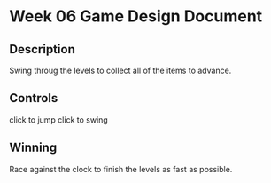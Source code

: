 # Week 06 Game Design Document

## Description
Swing throug the levels to collect all of the items to advance.

## Controls
click to jump
click to swing

## Winning
Race against the clock to finish the levels as fast as possible.
